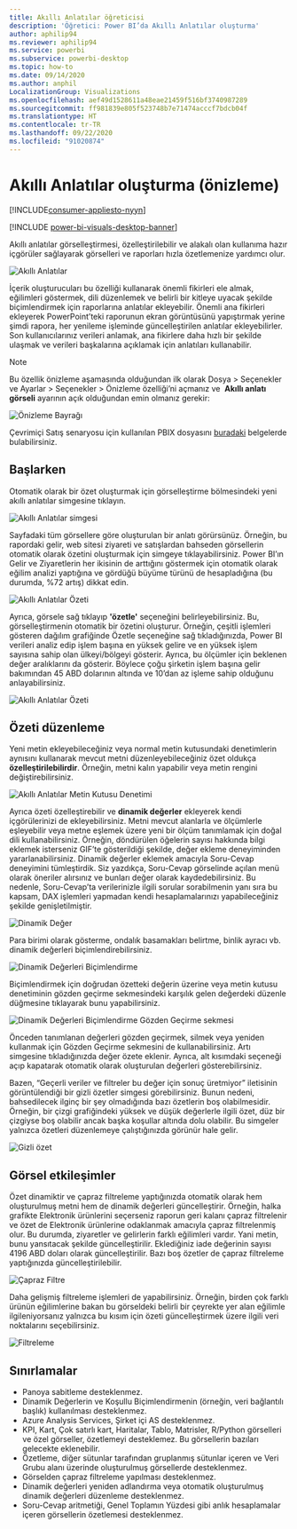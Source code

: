 ```yaml
---
title: Akıllı Anlatılar öğreticisi
description: 'Öğretici: Power BI’da Akıllı Anlatılar oluşturma'
author: aphilip94
ms.reviewer: aphilip94
ms.service: powerbi
ms.subservice: powerbi-desktop
ms.topic: how-to
ms.date: 09/14/2020
ms.author: anphil
LocalizationGroup: Visualizations
ms.openlocfilehash: aef49d1528611a48eae21459f516bf3740987289
ms.sourcegitcommit: ff981839e805f523748b7e71474acccf7bdcb04f
ms.translationtype: HT
ms.contentlocale: tr-TR
ms.lasthandoff: 09/22/2020
ms.locfileid: "91020874"
---
```

# <a name="create-smart-narratives-preview"></a>Akıllı Anlatılar oluşturma (önizleme)

[!INCLUDE[consumer-appliesto-nyyn](../includes/consumer-appliesto-nyyn.md)]    

[!INCLUDE [power-bi-visuals-desktop-banner](../includes/power-bi-visuals-desktop-banner.md)]

Akıllı anlatılar görselleştirmesi, özelleştirilebilir ve alakalı olan kullanıma hazır içgörüler sağlayarak görselleri ve raporları hızla özetlemenize yardımcı olur.

![Akıllı Anlatılar](media/power-bi-visualization-smart-narratives/1.png)

İçerik oluşturucuları bu özelliği kullanarak önemli fikirleri ele almak, eğilimleri göstermek, dili düzenlemek ve belirli bir kitleye uyacak şekilde biçimlendirmek için raporlarına anlatılar ekleyebilir. Önemli ana fikirleri ekleyerek PowerPoint’teki raporunun ekran görüntüsünü yapıştırmak yerine şimdi rapora, her yenileme işleminde güncelleştirilen anlatılar ekleyebilirler. Son kullanıcılarınız verileri anlamak, ana fikirlere daha hızlı bir şekilde ulaşmak ve verileri başkalarına açıklamak için anlatıları kullanabilir.

>[!NOTE]
> Bu özellik önizleme aşamasında olduğundan ilk olarak Dosya > Seçenekler ve Ayarlar > Seçenekler > Önizleme özelliği’ni açmanız ve  **Akıllı anlatı görseli** ayarının açık olduğundan emin olmanız gerekir:

![Önizleme Bayrağı](media/power-bi-visualization-smart-narratives/2.png)

Çevrimiçi Satış senaryosu için kullanılan PBIX dosyasını [buradaki](https://github.com/microsoft/powerbi-desktop-samples/blob/master/Monthly%20Desktop%20Blog%20Samples/2020/2020SU09%20Blog%20Demo%20-%20September.pbix) belgelerde bulabilirsiniz.

## <a name="get-started"></a>Başlarken 

Otomatik olarak bir özet oluşturmak için görselleştirme bölmesindeki yeni akıllı anlatılar simgesine tıklayın.

![Akıllı Anlatılar simgesi](media/power-bi-visualization-smart-narratives/3.png)

 Sayfadaki tüm görsellere göre oluşturulan bir anlatı görürsünüz. Örneğin, bu rapordaki gelir, web sitesi ziyareti ve satışlardan bahseden görsellerin otomatik olarak özetini oluşturmak için simgeye tıklayabilirsiniz. Power BI’ın Gelir ve Ziyaretlerin her ikisinin de arttığını göstermek için otomatik olarak eğilim analizi yaptığına ve gördüğü büyüme türünü de hesapladığına (bu durumda, %72 artış) dikkat edin.
 
 ![Akıllı Anlatılar Özeti](media/power-bi-visualization-smart-narratives/4.gif)
 
 Ayrıca, görsele sağ tıklayıp **'özetle'** seçeneğini belirleyebilirsiniz. Bu, görselleştirmenin otomatik bir özetini oluşturur. Örneğin, çeşitli işlemleri gösteren dağılım grafiğinde Özetle seçeneğine sağ tıkladığınızda, Power BI verileri analiz edip işlem başına en yüksek gelire ve en yüksek işlem sayısına sahip olan ülkeyi/bölgeyi gösterir. Ayrıca, bu ölçümler için beklenen değer aralıklarını da gösterir. Böylece çoğu şirketin işlem başına gelir bakımından 45 ABD dolarının altında ve 10’dan az işleme sahip olduğunu anlayabilirsiniz.
 
  
 ![Akıllı Anlatılar Özeti](media/power-bi-visualization-smart-narratives/5.gif)
 
 ## <a name="edit-the-summary"></a>Özeti düzenleme
 
 Yeni metin ekleyebileceğiniz veya normal metin kutusundaki denetimlerin aynısını kullanarak mevcut metni düzenleyebileceğiniz özet oldukça **özelleştirilebilirdir**. Örneğin, metni kalın yapabilir veya metin rengini değiştirebilirsiniz.
 
  ![Akıllı Anlatılar Metin Kutusu Denetimi](media/power-bi-visualization-smart-narratives/6.png)
  
  Ayrıca özeti özelleştirebilir ve **dinamik değerler** ekleyerek kendi içgörülerinizi de ekleyebilirsiniz. Metni mevcut alanlarla ve ölçümlerle eşleyebilir veya metne eşlemek üzere yeni bir ölçüm tanımlamak için doğal dili kullanabilirsiniz. Örneğin, döndürülen öğelerin sayısı hakkında bilgi eklemek isterseniz GIF’te gösterildiği şekilde, değer ekleme deneyiminden yararlanabilirsiniz. Dinamik değerler eklemek amacıyla Soru-Cevap deneyimini tümleştirdik. Siz yazdıkça, Soru-Cevap görselinde açılan menü olarak öneriler alırsınız ve bunları değer olarak kaydedebilirsiniz.  Bu nedenle, Soru-Cevap’ta verilerinizle ilgili sorular sorabilmenin yanı sıra bu kapsam, DAX işlemleri yapmadan kendi hesaplamalarınızı yapabileceğiniz şekilde genişletilmiştir. 
  
   ![Dinamik Değer](media/power-bi-visualization-smart-narratives/7.gif)
  
  Para birimi olarak gösterme, ondalık basamakları belirtme, binlik ayracı vb. dinamik değerleri biçimlendirebilirsiniz. 
   
   ![Dinamik Değerleri Biçimlendirme](media/power-bi-visualization-smart-narratives/8.gif)
   
   Biçimlendirmek için doğrudan özetteki değerin üzerine veya metin kutusu denetiminin gözden geçirme sekmesindeki karşılık gelen değerdeki düzenle düğmesine tıklayarak bunu yapabilirsiniz. 
   
   ![Dinamik Değerleri Biçimlendirme Gözden Geçirme sekmesi](media/power-bi-visualization-smart-narratives/9.png)
   
   Önceden tanımlanan değerleri gözden geçirmek, silmek veya yeniden kullanmak için Gözden Geçirme sekmesini de kullanabilirsiniz.  Artı simgesine tıkladığınızda değer özete eklenir. Ayrıca, alt kısımdaki seçeneği açıp kapatarak otomatik olarak oluşturulan değerleri gösterebilirsiniz.

Bazen, “Geçerli veriler ve filtreler bu değer için sonuç üretmiyor” iletisinin görüntülendiği bir gizli özetler simgesi görebilirsiniz. Bunun nedeni, bahsedilecek ilginç bir şey olmadığında bazı özetlerin boş olabilmesidir. Örneğin, bir çizgi grafiğindeki yüksek ve düşük değerlerle ilgili özet, düz bir çizgiyse boş olabilir ancak başka koşullar altında dolu olabilir. Bu simgeler yalnızca özetleri düzenlemeye çalıştığınızda görünür hale gelir.


   ![Gizli özet](media/power-bi-visualization-smart-narratives/10.png)
   
   ## <a name="visual-interactions"></a>Görsel etkileşimler
   Özet dinamiktir ve çapraz filtreleme yaptığınızda otomatik olarak hem oluşturulmuş metni hem de dinamik değerleri güncelleştirir. Örneğin, halka grafikte Elektronik ürünlerini seçerseniz raporun geri kalanı çapraz filtrelenir ve özet de Elektronik ürünlerine odaklanmak amacıyla çapraz filtrelenmiş olur.  Bu durumda, ziyaretler ve gelirlerin farklı eğilimleri vardır. Yani metin, bunu yansıtacak şekilde güncelleştirilir. Eklediğiniz iade değerinin sayısı 4196 ABD doları olarak güncelleştirilir. Bazı boş özetler de çapraz filtreleme yaptığınızda güncelleştirilebilir.
   
   ![Çapraz Filtre](media/power-bi-visualization-smart-narratives/11.gif)
   
   Daha gelişmiş filtreleme işlemleri de yapabilirsiniz. Örneğin, birden çok farklı ürünün eğilimlerine bakan bu görseldeki belirli bir çeyrekte yer alan eğilimle ilgileniyorsanız yalnızca bu kısım için özeti güncelleştirmek üzere ilgili veri noktalarını seçebilirsiniz.
   
   ![Filtreleme ](media/power-bi-visualization-smart-narratives/12.gif)
   
   ## <a name="limitations"></a>Sınırlamalar
   - Panoya sabitleme desteklenmez.
   - Dinamik Değerlerin ve Koşullu Biçimlendirmenin (örneğin, veri bağlantılı başlık) kullanılması desteklenmez.
   - Azure Analysis Services, Şirket içi AS desteklenmez.
   - KPI, Kart, Çok satırlı kart, Haritalar, Tablo, Matrisler, R/Python görselleri ve özel görseller, özetlemeyi desteklemez. Bu görsellerin bazıları gelecekte eklenebilir.
   - Özetleme, diğer sütunlar tarafından gruplanmış sütunlar içeren ve Veri Grubu alanı üzerinde oluşturulmuş görsellerde desteklenmez. 
   - Görselden çapraz filtreleme yapılması desteklenmez.
   - Dinamik değerleri yeniden adlandırma veya otomatik oluşturulmuş dinamik değerleri düzenleme desteklenmez.
   - Soru-Cevap aritmetiği, Genel Toplamın Yüzdesi gibi anlık hesaplamalar içeren görsellerin özetlemesi desteklenmez.
   


